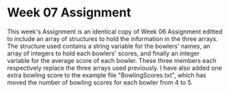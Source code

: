 # Week 07 Assignment
This week's Assignment is an identical copy of Week 06 Assignment editted to include an array of structures to hold the information in the three arrays. The structure used contains a string variable for the bowlers' names, an array of integers to hold each bowlers' scores, and finally an integer variable for the average score of each bowler. These three members each respectively replace the three arrays used previously. I have also added one extra bowling score to the example file "BowlingScores.txt", which has moved the number of bowling scores for each bowler from 4 to 5.
